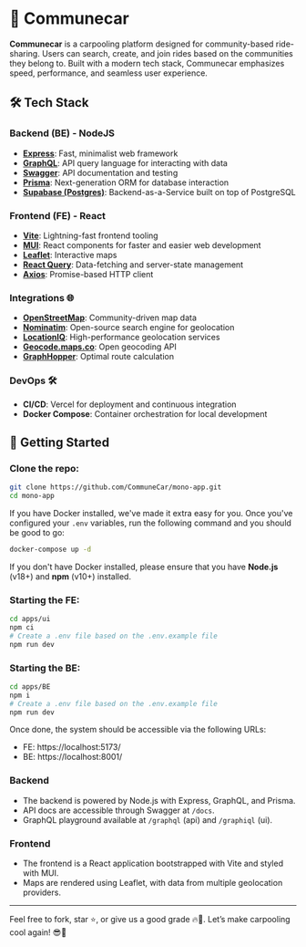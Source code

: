 
# 🚗 Communecar

**Communecar** is a carpooling platform designed for community-based ride-sharing. Users can search, create, and join rides based on the communities they belong to. Built with a modern tech stack, Communecar emphasizes speed, performance, and seamless user experience.

## 🛠️ Tech Stack

### Backend (BE) - NodeJS  
- **[Express](https://expressjs.com/)**: Fast, minimalist web framework  
- **[GraphQL](https://graphql.org/)**: API query language for interacting with data  
- **[Swagger](https://swagger.io/)**: API documentation and testing  
- **[Prisma](https://www.prisma.io/)**: Next-generation ORM for database interaction  
- **[Supabase (Postgres)](https://supabase.io/)**: Backend-as-a-Service built on top of PostgreSQL

### Frontend (FE) - React  
- **[Vite](https://vitejs.dev/)**: Lightning-fast frontend tooling  
- **[MUI](https://mui.com/)**: React components for faster and easier web development  
- **[Leaflet](https://leafletjs.com/)**: Interactive maps  
- **[React Query](https://tanstack.com/query/latest)**: Data-fetching and server-state management  
- **[Axios](https://axios-http.com/)**: Promise-based HTTP client

### Integrations 🌐  
- **[OpenStreetMap](https://www.openstreetmap.org/)**: Community-driven map data  
- **[Nominatim](https://nominatim.org/)**: Open-source search engine for geolocation  
- **[LocationIQ](https://locationiq.com/)**: High-performance geolocation services  
- **[Geocode.maps.co](https://geocode.maps.co/)**: Open geocoding API  
- **[GraphHopper](https://www.graphhopper.com/)**: Optimal route calculation  

### DevOps 🛠️  
- **CI/CD**: Vercel for deployment and continuous integration  
- **Docker Compose**: Container orchestration for local development  

## 🚀 Getting Started
### Clone the repo:
```bash
git clone https://github.com/CommuneCar/mono-app.git
cd mono-app
```

If you have Docker installed, we've made it extra easy for you. Once you've configured your `.env` variables, run the following command and you should be good to go:
```bash
docker-compose up -d
```

If you don't have Docker installed, please ensure that you have **Node.js** (v18+) and **npm** (v10+) installed.

### Starting the FE:
```bash
cd apps/ui
npm ci 
# Create a .env file based on the .env.example file
npm run dev
```

### Starting the BE:
```bash
cd apps/BE
npm i
# Create a .env file based on the .env.example file
npm run dev
```

Once done, the system should be accessible via the following URLs:
* FE: https://localhost:5173/
* BE: https://localhost:8001/

### Backend  
- The backend is powered by Node.js with Express, GraphQL, and Prisma.  
- API docs are accessible through Swagger at `/docs`.  
- GraphQL playground available at `/graphql` (api) and `/graphiql` (ui).

### Frontend  
- The frontend is a React application bootstrapped with Vite and styled with MUI.  
- Maps are rendered using Leaflet, with data from multiple geolocation providers.  

---

Feel free to fork, star ⭐, or give us a good grade 🔥🍾. Let’s make carpooling cool again! 😎🚀
